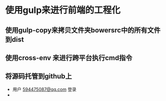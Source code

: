 
# 使用gulp来进行前端的工程化
## 使用gulp-copy来拷贝文件夹bowersrc中的所有文件到dist

## 使用cross-env 来进行跨平台执行cmd指令

## 将源码托管到github上
- 用户 594475087@qq.com 登录
- 